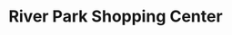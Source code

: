 ---
title: "River Park Shopping Center"
url: /fresno/river-park-shopping-center/
shop: Einkaufszentrum
---